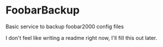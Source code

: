 # FoobarBackup
Basic service to backup foobar2000 config files

I don't feel like writing a readme right now, I'll fill this out later.
